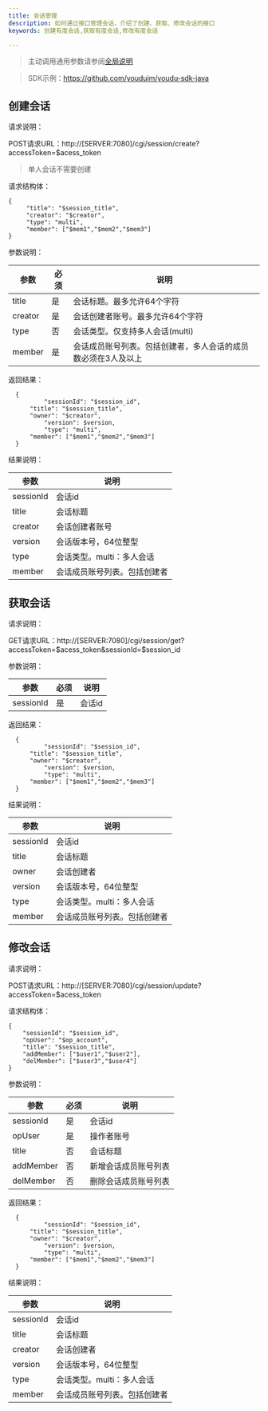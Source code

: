 ```yaml
---
title: 会话管理
description: 如何通过接口管理会话，介绍了创建、获取、修改会话的接口
keywords: 创建有度会话,获取有度会话,修改有度会话

---
```


> 主动调用通用参数请参阅[全局说明](c01_00002.html#_2)

> SDK示例：https://github.com/youduim/youdu-sdk-java

## 创建会话

请求说明：

POST请求URL：http://[SERVER:7080]/cgi/session/create?accessToken=$acess_token

> 单人会话不需要创建

请求结构体：

```
{
     "title": "$session_title",
     "creator": "$creator",
     "type": "multi",
     "member": ["$mem1","$mem2","$mem3"]
}
```

参数说明：

| 参数    | 必须 | 说明                                                         |
| ------- | ---- | ------------------------------------------------------------ |
| title   | 是   | 会话标题。最多允许64个字符                                   |
| creator | 是   | 会话创建者账号。最多允许64个字符                             |
| type    | 否   | 会话类型。仅支持多人会话(multi)                              |
| member  | 是   | 会话成员账号列表。包括创建者，多人会话的成员数必须在3人及以上 |

返回结果：

```
  {
          "sessionId": "$session_id",
	  "title": "$session_title",
	  "owner": "$creator",
          "version": $version,
          "type": "multi",
	  "member": ["$mem1","$mem2","$mem3"]
  }
```

结果说明：

| 参数      | 说明                         |
| --------- | ---------------------------- |
| sessionId | 会话id                       |
| title     | 会话标题                     |
| creator   | 会话创建者账号               |
| version   | 会话版本号，64位整型         |
| type      | 会话类型。multi：多人会话    |
| member    | 会话成员账号列表。包括创建者 |

## 获取会话

请求说明：

GET请求URL：http://[SERVER:7080]/cgi/session/get?accessToken=$acess_token&sessionId=$session_id

参数说明：

| 参数      | 必须 | 说明   |
| --------- | ---- | ------ |
| sessionId | 是   | 会话id |

返回结果：

```
  {
          "sessionId": "$session_id",
	  "title": "$session_title",
	  "owner": "$creator",
          "version": $version,
          "type": "multi",
	  "member": ["$mem1","$mem2","$mem3"]
  }
```

结果说明：

| 参数      | 说明                         |
| --------- | ---------------------------- |
| sessionId | 会话id                       |
| title     | 会话标题                     |
| owner     | 会话创建者                   |
| version   | 会话版本号，64位整型         |
| type      | 会话类型。multi：多人会话    |
| member    | 会话成员账号列表。包括创建者 |

## 修改会话

请求说明：

POST请求URL：http://[SERVER:7080]/cgi/session/update?accessToken=$acess_token

请求结构体：

```
{
    "sessionId": "$session_id",
    "opUser": "$op_account",
    "title": "$session_title",
    "addMember": ["$user1","$user2"],
    "delMember": ["$user3","$user4"]
}
```

参数说明：

| 参数      | 必须 | 说明                 |
| --------- | ---- | -------------------- |
| sessionId | 是   | 会话id               |
| opUser    | 是   | 操作者账号           |
| title     | 否   | 会话标题             |
| addMember | 否   | 新增会话成员账号列表 |
| delMember | 否   | 删除会话成员账号列表 |

返回结果：

```
  {
          "sessionId": "$session_id",
	  "title": "$session_title",
	  "owner": "$creator",
          "version": $version,
          "type": "multi",
	  "member": ["$mem1","$mem2","$mem3"]
  }
```

结果说明：

| 参数      | 说明                         |
| --------- | ---------------------------- |
| sessionId | 会话id                       |
| title     | 会话标题                     |
| creator   | 会话创建者                   |
| version   | 会话版本号，64位整型         |
| type      | 会话类型。multi：多人会话    |
| member    | 会话成员账号列表。包括创建者 |

